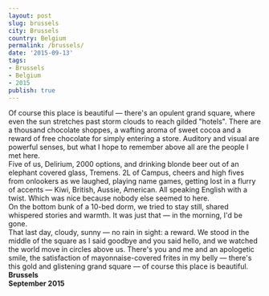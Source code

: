 ```yaml
---
layout: post
slug: brussels
city: Brussels
country: Belgium
permalink: /brussels/
date: '2015-09-13'
tags:
- Brussels
- Belgium
- 2015
publish: true
---
```


<div class="square"></div>
<div class="square-2"></div>

<p class="poem">
Of course this place is beautiful — there's an opulent grand square, where even the sun stretches past storm clouds to reach gilded "hotels". There are a thousand chocolate shoppes, a wafting aroma of sweet cocoa and a reward of free chocolate for simply entering a store. Auditory and visual are powerful senses, but what I hope to remember above all are the people I met here.
<br>
Five of us, Delirium, 2000 options, and drinking blonde beer out of an elephant covered glass, Tremens. 2L of Campus, cheers and high fives from onlookers as we laughed, playing name games, getting lost in a flurry of accents — Kiwi, British, Aussie, American. All speaking English with a twist. Which was nice because nobody else seemed to here.
<br>
On the bottom bunk of a 10-bed dorm, we tried to stay still, shared whispered stories and warmth. It was just that — in the morning, I'd be gone.
<br>
That last day, cloudy, sunny — no rain in sight: a reward. We stood in the middle of the square as I said goodbye and you said hello, and we watched the world move in circles above us. There's you and me and an apologetic smile, the satisfaction of mayonnaise-covered frites in my belly — there's this gold and glistening grand square — of course this place is beautiful.

<span class="info">
  <strong class="city">Brussels</strong><br>
  <strong class="date">September 2015</strong>
</span>
</p>